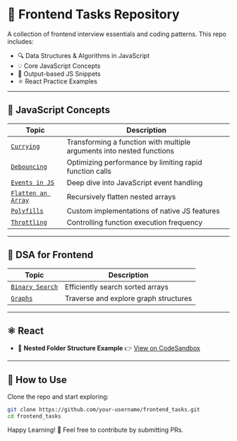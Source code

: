 # 🧠 Frontend Tasks Repository

A collection of frontend interview essentials and coding patterns. This repo includes:

* 🔍 Data Structures & Algorithms in JavaScript
* 💡 Core JavaScript Concepts
* 🧪 Output-based JS Snippets
* ⚛️ React Practice Examples

---

## 📁 JavaScript Concepts

| Topic                                                           | Description                                                           |
| --------------------------------------------------------------- | --------------------------------------------------------------------- |
| [`Currying`](./Javascript/currying/currying.js)                 | Transforming a function with multiple arguments into nested functions |
| [`Debouncing`](./Javascript/debouncing/debouncing.js)           | Optimizing performance by limiting rapid function calls               |
| [`Events in JS`](./Javascript/eventsInJs/eventsInJs.js)         | Deep dive into JavaScript event handling                              |
| [`Flatten an Array`](./Javascript/flattenArray/flattenArray.js) | Recursively flatten nested arrays                                     |
| [`Polyfills`](./Javascript/polyfills)                           | Custom implementations of native JS features                          |
| [`Throttling`](./Javascript/throttling)                         | Controlling function execution frequency                              |

---

## 🧩 DSA for Frontend

| Topic                                               | Description                           |
| --------------------------------------------------- | ------------------------------------- |
| [`Binary Search`](./DsAlgoForFrontend/BinarySearch) | Efficiently search sorted arrays      |
| [`Graphs`](./DsAlgoForFrontend/Graph)               | Traverse and explore graph structures |

---

## ⚛️ React

* 📂 **Nested Folder Structure Example**
  👉 [View on CodeSandbox](https://codesandbox.io/p/sandbox/silly-blackburn-gygvnx)

---

## 🚀 How to Use

Clone the repo and start exploring:

```bash
git clone https://github.com/your-username/frontend_tasks.git
cd frontend_tasks
```

Happy Learning! 🎯
Feel free to contribute by submitting PRs.

